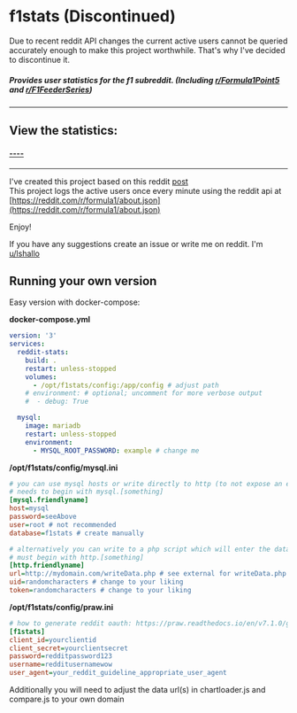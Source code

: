 # f1stats (Discontinued)
Due to recent reddit API changes the current active users cannot be queried accurately enough to make this project worthwhile.
That's why I've decided to discontinue it.

##### Provides user statistics for the f1 subreddit. (Including [r/Formula1Point5](https://reddit.com/r/formula1point5) and [r/F1FeederSeries](https://reddit.com/r/f1feederseries))
---
## View the statistics:
#### [----](#)
---
I've created this project based on this reddit [post](https://www.reddit.com/r/formula1/comments/d1s3lj/rformula1_active_user_count_during_the_italian/)  
This project logs the active users once every minute using the reddit api at [https://reddit.com/r/formula1/about.json](https://reddit.com/r/formula1/about.json)

Enjoy!

If you have any suggestions create an issue or write me on reddit. I'm [u/lshallo](https://www.reddit.com/user/lshallo)

## Running your own version
Easy version with docker-compose:  

**docker-compose.yml**
```yaml
version: '3'
services:
  reddit-stats:
    build: .
    restart: unless-stopped
    volumes:
      - /opt/f1stats/config:/app/config # adjust path
    # environment: # optional; uncomment for more verbose output
    #  - debug: True

  mysql:
    image: mariadb
    restart: unless-stopped
    environment:
      - MYSQL_ROOT_PASSWORD: example # change me
```

**/opt/f1stats/config/mysql.ini**
```ini
# you can use mysql hosts or write directly to http (to not expose an external mysql instance)
# needs to begin with mysql.[something]
[mysql.friendlyname]
host=mysql
password=seeAbove
user=root # not recommended
database=f1stats # create manually

# alternatively you can write to a php script which will enter the data into the database
# must begin with http.[something]
[http.friendlyname]
url=http://mydomain.com/writeData.php # see external for writeData.php | include protocol (http)
uid=randomcharacters # change to your liking
token=randomcharacters # change to your liking
```

**/opt/f1stats/config/praw.ini**
```ini
# how to generate reddit oauth: https://praw.readthedocs.io/en/v7.1.0/getting_started/quick_start.html
[f1stats]
client_id=yourclientid
client_secret=yourclientsecret
password=redditpassword123
username=redditusernamewow
user_agent=your_reddit_guideline_appropriate_user_agent
```

Additionally you will need to adjust the data url(s) in chartloader.js and compare.js to your own domain
